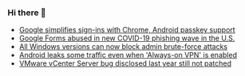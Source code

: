 ### Hi there 👋

<!--START_SECTION:feed-->
* [Google simplifies sign-ins with Chrome, Android passkey support](https://www.bleepingcomputer.com/news/google/google-simplifies-sign-ins-with-chrome-android-passkey-support/)
* [Google Forms abused in new COVID-19 phishing wave in the U.S.](https://www.bleepingcomputer.com/news/security/google-forms-abused-in-new-covid-19-phishing-wave-in-the-us/)
* [All Windows versions can now block admin brute-force attacks](https://www.bleepingcomputer.com/news/microsoft/all-windows-versions-can-now-block-admin-brute-force-attacks/)
* [Android leaks some traffic even when 'Always-on VPN' is enabled](https://www.bleepingcomputer.com/news/google/android-leaks-some-traffic-even-when-always-on-vpn-is-enabled/)
* [VMware vCenter Server bug disclosed last year still not patched](https://www.bleepingcomputer.com/news/security/vmware-vcenter-server-bug-disclosed-last-year-still-not-patched/)
<!--END_SECTION:feed-->

<!--
**frankenk/frankenk** is a ✨ _special_ ✨ repository because its `README.md` (this file) appears on your GitHub profile.

Here are some ideas to get you started:

- 🔭 I’m currently working on ...
- 🌱 I’m currently learning ...
- 👯 I’m looking to collaborate on ...
- 🤔 I’m looking for help with ...
- 💬 Ask me about ...
- 📫 How to reach me: ...
- 😄 Pronouns: ...
- ⚡ Fun fact: ...
-->



